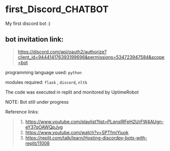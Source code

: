 # first_Discord_CHATBOT

My first discord bot :)


## bot invitation link: 

> https://discord.com/api/oauth2/authorize?client_id=944414176393199696&permissions=534723947584&scope=bot


programming language used: `python`

modules required: `flask` , `discord`, `nltk`

The code was executed in replit and monitored by UptimeRobot 


NOTE: Bot still under progress



Reference links: 

> 1. https://www.youtube.com/playlist?list=PLqnslRFeH2UrFW4AUgn-eY37qOAWQpJyg
> 2. https://www.youtube.com/watch?v=SPTfmiYiuok
> 3. https://replit.com/talk/learn/Hosting-discordpy-bots-with-replit/11008
